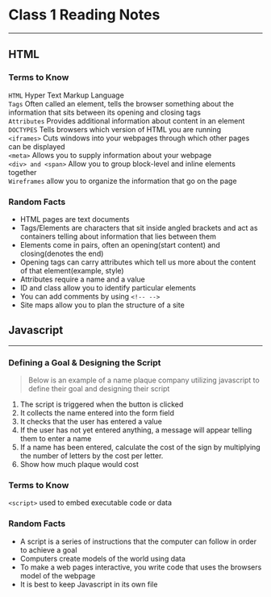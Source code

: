 # Class 1 Reading Notes
<hr>

## HTML

### Terms to Know
`HTML` Hyper Text Markup Language <br>
`Tags` Often called an element, tells the browser something about the information that sits between its opening and closing tags <br>
`Attributes` Provides additional information about content in an element <br>
`DOCTYPES` Tells browsers which version of HTML you are running <br>
`<iframes>` Cuts windows into your webpages through which other pages can be displayed <br>
`<meta>` Allows you to supply information about your webpage <br>
`<div> and <span>` Allow you to group block-level and inline elements together <br>
`Wireframes` allow you to organize the information that go on the page



### Random Facts
- HTML pages are text documents
- Tags/Elements are characters that sit inside angled brackets and act as containers telling about information that lies between them
- Elements come in pairs, often an opening(start content) and closing(denotes the end)
- Opening tags can carry attributes which tell us more about the content of that element(example, style)
- Attributes require a name and a value
- ID and class allow you to  identify particular elements
- You can add comments by using `<!-- -->`
- Site maps allow you to plan the structure of a site

## Javascript
<hr>

### Defining a Goal & Designing the Script
> Below is an example of a name plaque company utilizing javascript to define their goal and designing their script
1. The script is triggered when the button is clicked
2. It collects the name entered into the form field
3. It checks that the user has entered a value
4. If the user has not yet entered anything, a message will appear telling them to enter a name
5. If a name has been entered, calculate the cost of the sign by multiplying the number of letters by the cost per letter.
6. Show how much plaque would cost

### Terms to Know
`<script>` used to embed executable code or data

### Random Facts
- A script is a series of instructions that the computer can follow in order to achieve a goal
- Computers create models of the world using data
- To make a web pages interactive, you write code that uses the browsers model of the webpage
- It is best to keep Javascript in its own file
